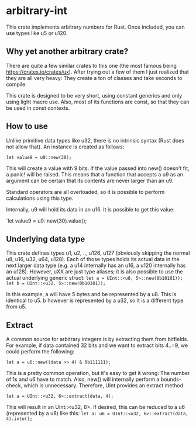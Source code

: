 # arbitrary-int

This crate implements arbitrary numbers for Rust. Once included, you can use types like u5 or u120.

## Why yet another arbitrary crate?
There are quite a few similar crates to this one (the most famous being https://crates.io/crates/ux). After trying out a few of them I just realized that they are all very heavy: They create a ton of classes and take seconds to compile.

This crate is designed to be very short, using constant generics and only using light macro use. Also, most of its functions are const, so that they can be used in const contexts.

## How to use
Unlike primitive data types like u32, there is no intrinsic syntax (Rust does not allow that). An instance is created as follows:

`let value9 = u9::new(30);`

This will create a value with 9 bits. If the value passed into new() doesn't fit, a panic! will be raised. This means that a function that accepts a u9 as an argument can be certain that its contents are never larger than an u9.

Standard operators are all overloaded, so it is possible to perform calculations using this type.

Internally, u9 will hold its data in an u16. It is possible to get this value:

`let value9 = u9::new(30).value();

## Underlying data type
This crate defines types u1, u2, .., u126, u127 (obviously skipping the normal u8, u16, u32, u64, u128). Each of those types holds its actual data in the next larger data type (e.g. a u14 internally has an u16, a u120 internally has an u128). However, uXX are just type aliases; it is also possible to use the actual underlying generic struct:
`let a = UInt::<u8, 5>::new(0b10101));
let b = UInt::<u32, 5>::new(0b10101));`

In this example, a will have 5 bytes and be represented by a u8. This is identical to u5. b however is represented by a u32, so it is a different type from u5.

## Extract
A common source for arbitrary integers is by extracting them from bitfields. For example, if data contained 32 bits and we want to extract bits 4..=9, we could perform the following:

`let a = u6::new((data >> 4) & 0b111111);`

This is a pretty common operation, but it's easy to get it wrong: The number of 1s and u6 have to match. Also, new() will internally perform a bounds-check, which is unnecessary. Therefore, UInt provides an extract method:

`let a = UInt::<u32, 6>::extract(data, 4);`

This will result in an UInt::<u32, 6>. If desired, this can be reduced to a u6 (represented by a u8) like this:
`let a: u6 = UInt::<u32, 6>::extract(data, 4).into();`
